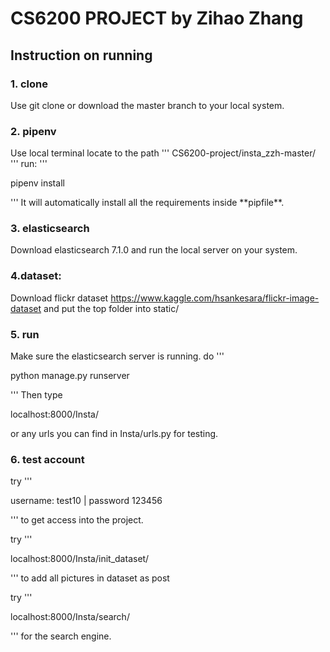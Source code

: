 # CS6200 PROJECT  by Zihao Zhang

## Instruction on running

### 1. clone

Use git clone or download the master branch to your local system.

### 2. pipenv

Use local terminal locate to the path
'''
CS6200-project/insta_zzh-master/ 
'''
run:
'''
<p>pipenv install</p>
'''
It will automatically install all the requirements inside **pipfile**.

### 3. elasticsearch

Download elasticsearch 7.1.0 and run the local server on your system.

### 4.dataset:

Download flickr dataset https://www.kaggle.com/hsankesara/flickr-image-dataset and put the top folder into static/

### 5. run

Make sure the elasticsearch server is running. do
'''
<p>python manage.py runserver</p>
'''
Then type <p> localhost:8000/Insta/ </p> or any urls you can find in Insta/urls.py for testing.

### 6. test account

try
'''
<p>username: test10 | password 123456</p>
'''
to get access into the project.

try
'''
<p>localhost:8000/Insta/init_dataset/</p>
'''
to add all pictures in dataset as post 

try
'''
<p>localhost:8000/Insta/search/</p>
'''
for the search engine.






